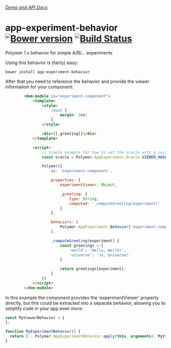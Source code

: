 _[Demo and API Docs](http://collaborne.github.io/app-experiment-behavior)_

# app-experiment-behavior [![Bower version](https://badge.fury.io/bo/app-experiment-behavior.svg)](http://badge.fury.io/bo/app-experiment-behavior) [![Build Status](https://travis-ci.org/Collaborne/app-experiment-behavior.svg?branch=master)](https://travis-ci.org/Collaborne/app-experiment-behavior)

Polymer 1.x behavior for simple A/B/... experiments


Using this behavior is (fairly) easy:

`bower install app-experiment-behavior`

After that you need to reference the behavior and provide the viewer information for your component:

```html
		<dom-module is="experiment-component">
			<template>
				<style>
					:host {
						margin: 2em;
					}
				</style>

				<div>[[_greeting]]</div>
			</template>

			<script>
				// Simple example for how to set the oracle with a custom extraction function.
				const oracle = Polymer.AppExperiment.Oracle.VIEWER_HASH(viewerId => viewerId);

				Polymer({
					is: 'experiment-component',

					properties: {
						experimentViewer: Object,

						_greeting: {
							type: String,
							computed: '_computeGreeting(experiment)'
						}
					},

					behaviors: [
						Polymer.AppExperiment.Behavior('experiment-component:greeting', [ 'world', 'universe' ], { oracle })
					],

					_computeGreeting(experiment) {
						const greetings = {
							'world': 'Hello, World!',
							'universe': 'Jo, Universe!'
						}

						return greetings[experiment];
					}
				})
			</script>
		</dom-module>
```

In this example the component provides the 'experimentViewer' property directly, but this could be extracted into a separate behavior, allowing you to simplify code in your app even more:

```js
const MyViewerBehavior = {
};

function MyExperimentBehavior() {
  return [...Polymer.AppExperimentBehavior.apply(this, arguments), MyViewerBehavior ];
}
```
